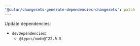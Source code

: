 ```yaml
---
'@culur/changesets-generate-dependencies-changesets': patch
---
```


Update dependencies:

- `devDependencies`:
  - `@types/node@^22.5.5`
